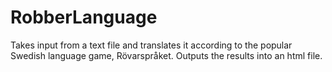 # RobberLanguage
Takes input from a text file and translates it according to the popular Swedish language game, Rövarspråket. Outputs the results into an html file.
